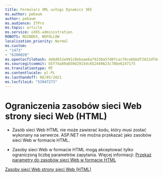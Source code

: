 ```yaml
---
title: Formularz XML usługi Dynamics 365
ms.author: pebaum
author: pebaum
ms.audience: ITPro
ms.topic: article
ms.service: o365-administration
ROBOTS: NOINDEX, NOFOLLOW
localization_priority: Normal
ms.custom:
- "1473"
- "6200020"
ms.openlocfilehash: 4d8d652e991c0ebaae6a79230a5fd0fcacf8ce6bbdf2622dfdcc448cc7e2353c
ms.sourcegitcommit: b5f7da89a650d2915dc652449623c78be6247175
ms.translationtype: MT
ms.contentlocale: pl-PL
ms.lasthandoff: 08/05/2021
ms.locfileid: "53947273"
---
```

# <a name="webpage-html-web-resources-limitations"></a>Ograniczenia zasobów sieci Web strony sieci Web (HTML)

* Zasób sieci Web HTML nie może zawierać kodu, który musi zostać wykonany na serwerze. ASP.NET nie można przekazać jako zasobów sieci Web w formacie HTML.

* Zasoby sieci Web w formacie HTML mogą akceptować tylko ograniczoną liczbę parametrów zapytania. Więcej informacji: [Przekaż parametry do zasobów sieci Web w formacie HTML](https://docs.microsoft.com/dynamics365/customer-engagement/developer/webpage-html-web-resources#BKMK_PassingParametersToWebResources)

[Zasoby sieci Web strony sieci Web (HTML)](https://docs.microsoft.com/dynamics365/customer-engagement/developer/webpage-html-web-resources)
